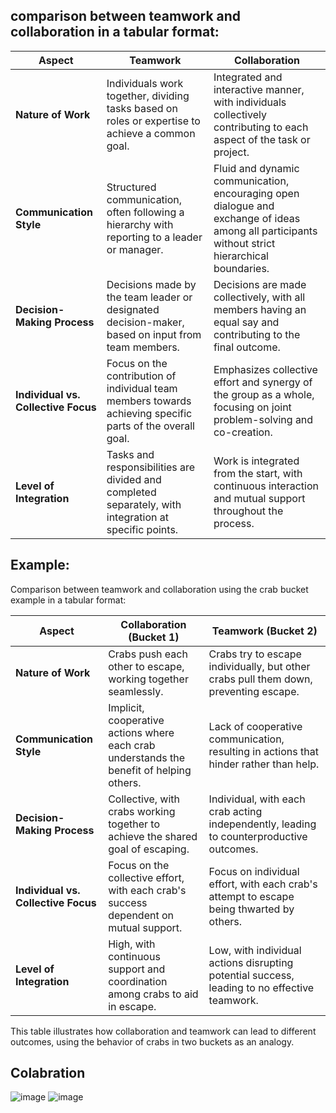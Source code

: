 ## comparison between teamwork and collaboration in a tabular format:

| **Aspect**              | **Teamwork**                                         | **Collaboration**                                     |
|-------------------------|------------------------------------------------------|-------------------------------------------------------|
| **Nature of Work**      | Individuals work together, dividing tasks based on roles or expertise to achieve a common goal. | Integrated and interactive manner, with individuals collectively contributing to each aspect of the task or project. |
| **Communication Style** | Structured communication, often following a hierarchy with reporting to a leader or manager. | Fluid and dynamic communication, encouraging open dialogue and exchange of ideas among all participants without strict hierarchical boundaries. |
| **Decision-Making Process** | Decisions made by the team leader or designated decision-maker, based on input from team members. | Decisions are made collectively, with all members having an equal say and contributing to the final outcome. |
| **Individual vs. Collective Focus** | Focus on the contribution of individual team members towards achieving specific parts of the overall goal. | Emphasizes collective effort and synergy of the group as a whole, focusing on joint problem-solving and co-creation. |
| **Level of Integration** | Tasks and responsibilities are divided and completed separately, with integration at specific points. | Work is integrated from the start, with continuous interaction and mutual support throughout the process. |
## Example:
Comparison between teamwork and collaboration using the crab bucket example in a tabular format:

| **Aspect**                        | **Collaboration (Bucket 1)**                                                            | **Teamwork (Bucket 2)**                                                                    |
|-----------------------------------|-----------------------------------------------------------------------------------------|--------------------------------------------------------------------------------------------|
| **Nature of Work**                | Crabs push each other to escape, working together seamlessly.                           | Crabs try to escape individually, but other crabs pull them down, preventing escape.        |
| **Communication Style**           | Implicit, cooperative actions where each crab understands the benefit of helping others.| Lack of cooperative communication, resulting in actions that hinder rather than help.       |
| **Decision-Making Process**       | Collective, with crabs working together to achieve the shared goal of escaping.         | Individual, with each crab acting independently, leading to counterproductive outcomes.     |
| **Individual vs. Collective Focus**| Focus on the collective effort, with each crab's success dependent on mutual support.   | Focus on individual effort, with each crab's attempt to escape being thwarted by others.    |
| **Level of Integration**          | High, with continuous support and coordination among crabs to aid in escape.            | Low, with individual actions disrupting potential success, leading to no effective teamwork.|

This table illustrates how collaboration and teamwork can lead to different outcomes, using the behavior of crabs in two buckets as an analogy.
## Colabration
![image](https://github.com/anusha-tikarya/Soft_skills/assets/84814767/99eb25bc-14fd-4576-92bc-1ed5fb50f48d)
![image](https://github.com/anusha-tikarya/Soft_skills/assets/84814767/7d422c55-e60d-4675-a9e2-a707c6a66f45)
